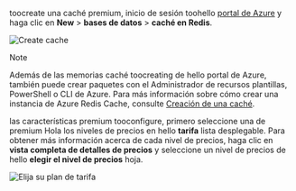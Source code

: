 toocreate una caché premium, inicio de sesión toohello [portal de Azure](https://portal.azure.com) y haga clic en **New** > **bases de datos** > **caché en Redis**.

![Create cache](media/redis-cache-premium-create/redis-cache-new-cache-menu.png)

> [!NOTE]
> Además de las memorias caché toocreating de hello portal de Azure, también puede crear paquetes con el Administrador de recursos plantillas, PowerShell o CLI de Azure. Para más información sobre cómo crear una instancia de Azure Redis Cache, consulte [Creación de una caché](../articles/redis-cache/cache-dotnet-how-to-use-azure-redis-cache.md#create-a-cache).
> 
> 

las características premium tooconfigure, primero seleccione una de premium Hola los niveles de precios en hello **tarifa** lista desplegable. Para obtener más información acerca de cada nivel de precios, haga clic en **vista completa de detalles de precios** y seleccione un nivel de precios de hello **elegir el nivel de precios** hoja.

![Elija su plan de tarifa](media/redis-cache-premium-create/redis-cache-premium-pricing-tier.png)

